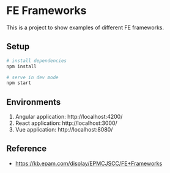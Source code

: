 # FE Frameworks
This is a project to show examples of different FE frameworks.

## Setup
```bash
# install dependencies
npm install

# serve in dev mode
npm start
```

## Environments
1. Angular application: http://localhost:4200/
2. React application: http://localhost:3000/
3. Vue application: http://localhost:8080/

## Reference
- https://kb.epam.com/display/EPMCJSCC/FE+Frameworks
